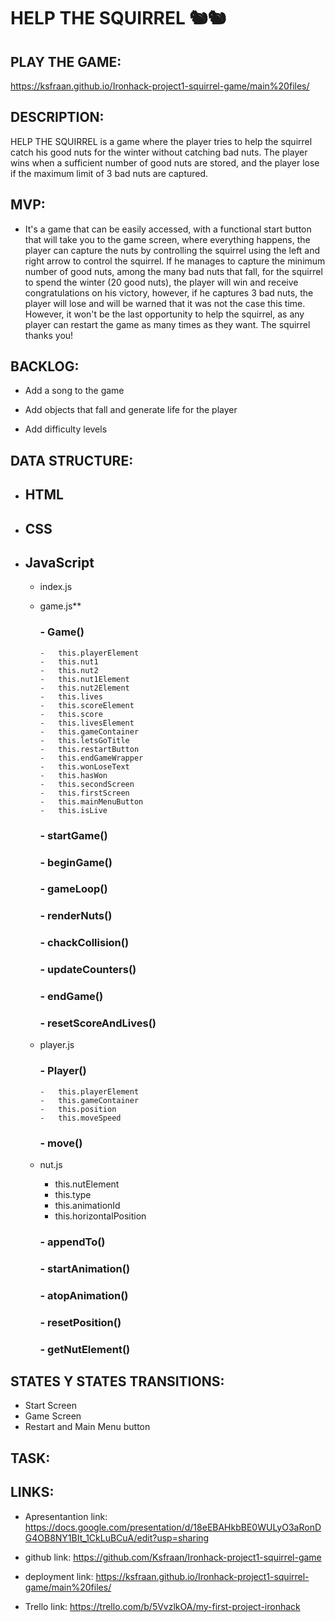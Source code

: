 # HELP THE SQUIRREL 🐿🐿

## PLAY THE GAME:

https://ksfraan.github.io/Ironhack-project1-squirrel-game/main%20files/

## DESCRIPTION:

HELP THE SQUIRREL is a game where the player tries to help the squirrel catch his good nuts for the winter without catching bad nuts. The player wins when a sufficient number of good nuts are stored, and the player lose if the maximum limit of 3 bad nuts are captured.

## MVP:

-   It's a game that can be easily accessed, with a functional start button that will take you to the game screen, where everything happens, the player can capture the nuts by controlling the squirrel using the left and right arrow to control the squirrel. If he manages to capture the minimum number of good nuts, among the many bad nuts that fall, for the squirrel to spend the winter (20 good nuts), the player will win and receive congratulations on his victory, however, if he captures 3 bad nuts, the player will lose and will be warned that it was not the case this time. However, it won't be the last opportunity to help the squirrel, as any player can restart the game as many times as they want. The squirrel thanks you!

## BACKLOG:

-   Add a song to the game

-   Add objects that fall and generate life for the player

-   Add difficulty levels

## DATA STRUCTURE:

-   ## HTML
-   ## CSS
-   ## JavaScript

    -   index.js

    -   game.js\*\*

        ### - Game()

            -   this.playerElement
            -   this.nut1
            -   this.nut2
            -   this.nut1Element
            -   this.nut2Element
            -   this.lives
            -   this.scoreElement
            -   this.score
            -   this.livesElement
            -   this.gameContainer
            -   this.letsGoTitle
            -   this.restartButton
            -   this.endGameWrapper
            -   this.wonLoseText
            -   this.hasWon
            -   this.secondScreen
            -   this.firstScreen
            -   this.mainMenuButton
            -   this.isLive

        ### - startGame()

        ### - beginGame()

        ### - gameLoop()

        ### - renderNuts()

        ### - chackCollision()

        ### - updateCounters()

        ### - endGame()

        ### - resetScoreAndLives()

    -   player.js

        ### - Player()

            -   this.playerElement
            -   this.gameContainer
            -   this.position
            -   this.moveSpeed

        ### - move()

    -   nut.js

        -   this.nutElement
        -   this.type
        -   this.animationId
        -   this.horizontalPosition

        ### - appendTo()

        ### - startAnimation()

        ### - atopAnimation()

        ### - resetPosition()

        ### - getNutElement()

## STATES Y STATES TRANSITIONS:

-   Start Screen
-   Game Screen
-   Restart and Main Menu button

## TASK:

## LINKS:

-   Apresentantion link: https://docs.google.com/presentation/d/18eEBAHkbBE0WULyO3aRonDG4OB8NY1BIt_1CkLuBCuA/edit?usp=sharing

-   github link: https://github.com/Ksfraan/Ironhack-project1-squirrel-game

-   deployment link: https://ksfraan.github.io/Ironhack-project1-squirrel-game/main%20files/

-   Trello link: https://trello.com/b/5VvzlkOA/my-first-project-ironhack
